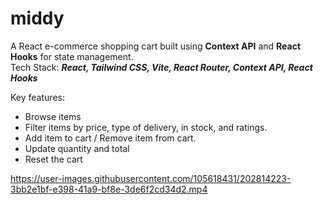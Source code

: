 # middy
A React e-commerce shopping cart built using **Context API** and **React Hooks** for state management.  
Tech Stack: ***React, Tailwind CSS, Vite, React Router, Context API, React Hooks***

Key features:  
- Browse items
- Filter items by price, type of delivery, in stock, and ratings.
- Add item to cart / Remove item from cart.
- Update quantity and total
- Reset the cart


https://user-images.githubusercontent.com/105618431/202814223-3bb2e1bf-e398-41a9-bf8e-3de6f2cd34d2.mp4




